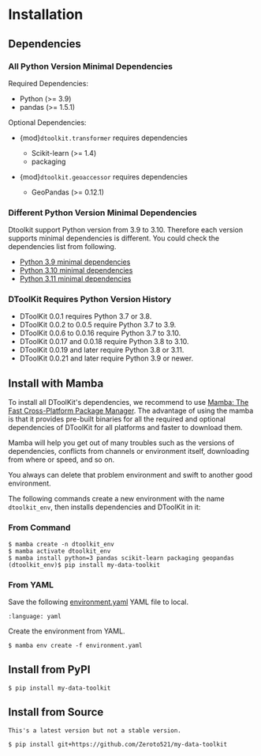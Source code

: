 # Installation

## Dependencies

### All Python Version Minimal Dependencies

Required Dependencies:

- Python (>= 3.9)
- pandas (>= 1.5.1)

Optional Dependencies:

- {mod}`dtoolkit.transformer` requires dependencies

  - Scikit-learn (>= 1.4)
  - packaging

- {mod}`dtoolkit.geoaccessor` requires dependencies

  - GeoPandas (>= 0.12.1)

### Different Python Version Minimal Dependencies

Dtoolkit support Python version from 3.9 to 3.10.
Therefore each version supports minimal dependencies is different.
You could check the dependencies list from following.

- [Python 3.9 minimal dependencies](https://github.com/Zeroto521/my-data-toolkit/blob/main/ci/env/39-minimal.yaml)
- [Python 3.10 minimal dependencies](https://github.com/Zeroto521/my-data-toolkit/blob/main/ci/env/310-minimal.yaml)
- [Python 3.11 minimal dependencies](https://github.com/Zeroto521/my-data-toolkit/blob/main/ci/env/311-minimal.yaml)

### DToolKit Requires Python Version History

- DToolKit 0.0.1 requires Python 3.7 or 3.8.
- DToolKit 0.0.2 to 0.0.5 require Python 3.7 to 3.9.
- DToolKit 0.0.6 to 0.0.16 require Python 3.7 to 3.10.
- DToolKit 0.0.17 and 0.0.18 require Python 3.8 to 3.10.
- DToolKit 0.0.19 and later require Python 3.8 or 3.11.
- DToolKit 0.0.21 and later require Python 3.9 or newer.

## Install with Mamba

To install all DToolKit's dependencies, we recommend to use [Mamba: The Fast Cross-Platform Package Manager](https://mamba.readthedocs.io/).
The advantage of using the mamba is that it provides pre-built binaries for all the
required and optional dependencies of DToolKit for all platforms and faster to download them.

Mamba will help you get out of many troubles such as the versions of dependencies,
conflicts from channels or environment itself, downloading from where or speed, and so on.

You always can delete that problem environment and swift to another good environment.

The following commands create a new environment with the name `dtoolkit_env`,
then installs dependencies and DToolKit in it:

### From Command

```console
$ mamba create -n dtoolkit_env
$ mamba activate dtoolkit_env
$ mamba install python=3 pandas scikit-learn packaging geopandas
(dtoolkit_env)$ pip install my-data-toolkit
```

### From YAML

Save the following [environment.yaml](../../../environment.yaml) YAML file to local.

```{literalinclude} ../../../environment.yaml
:language: yaml
```

Create the environment from YAML.

```console
$ mamba env create -f environment.yaml
```

## Install from PyPI

```console
$ pip install my-data-toolkit
```

## Install from Source

```{warning}
This's a latest version but not a stable version.
```

```console
$ pip install git+https://github.com/Zeroto521/my-data-toolkit
```
